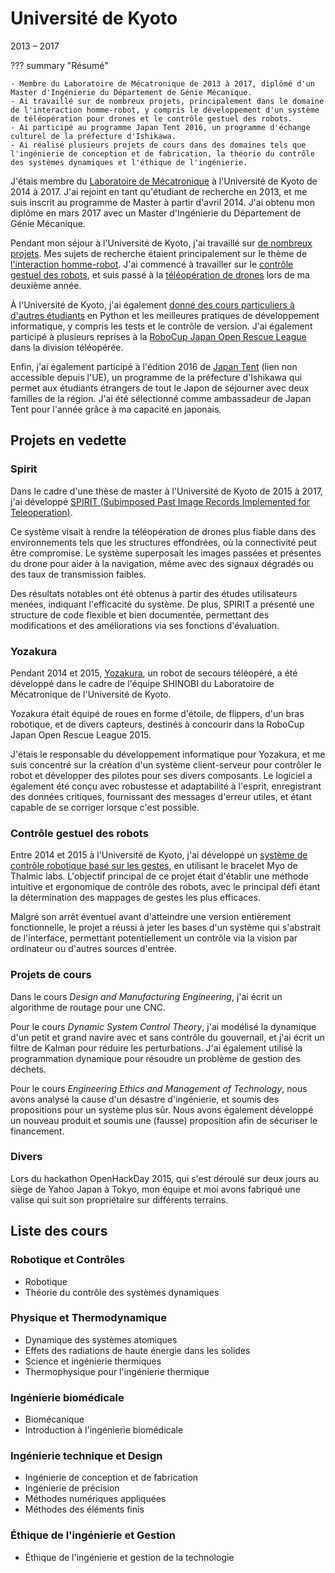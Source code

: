 # Université de Kyoto
2013 – 2017

??? summary "Résumé"

    - Membre du Laboratoire de Mécatronique de 2013 à 2017, diplômé d'un Master d'Ingénierie du Département de Génie Mécanique.
    - Ai travaillé sur de nombreux projets, principalement dans le domaine de l'interaction homme-robot, y compris le développement d'un système de téléopération pour drones et le contrôle gestuel des robots.
    - Ai participé au programme Japan Tent 2016, un programme d'échange culturel de la préfecture d'Ishikawa.
    - Ai réalisé plusieurs projets de cours dans des domaines tels que l'ingénierie de conception et de fabrication, la théorie du contrôle des systèmes dynamiques et l'éthique de l'ingénierie.

J'étais membre du [Laboratoire de Mécatronique](http://www.mechatronics.me.kyoto-u.ac.jp/index.php?ml_lang=en) à l'Université de Kyoto de 2014 à 2017.
J'ai rejoint en tant qu'étudiant de recherche en 2013, et me suis inscrit au programme de Master à partir d'avril 2014.
J'ai obtenu mon diplôme en mars 2017 avec un Master d'Ingénierie du Département de Génie Mécanique.

Pendant mon séjour à l'Université de Kyoto, j'ai travaillé sur [de nombreux projets](#projets-en-vedette).
Mes sujets de recherche étaient principalement sur le thème de [l'interaction homme-robot](https://en.wikipedia.org/wiki/Human%E2%80%93robot_interaction).
J'ai commencé à travailler sur le [contrôle gestuel des robots](../projects/myo.md),
et suis passé à la [téléopération de drones](../projects/spirit.md) lors de ma deuxième année.

À l'Université de Kyoto, j'ai également [donné des cours particuliers à d'autres étudiants](../mentoring.md) en Python et les meilleures pratiques de développement informatique,
y compris les tests et le contrôle de version.
J'ai également participé à plusieurs reprises à la [RoboCup Japan Open Rescue League](../projects/yozakura.md) dans la division téléopérée.

Enfin, j'ai également participé à l'édition 2016 de [Japan Tent](https://www.japantent.com/english.html)
(lien non accessible depuis l'UE), un programme de la préfecture d'Ishikawa qui permet aux étudiants étrangers de tout le Japon
de séjourner avec deux familles de la région.
J'ai été sélectionné comme ambassadeur de Japan Tent pour l'année grâce à ma capacité en japonais.

## Projets en vedette
### Spirit
Dans le cadre d'une thèse de master à l'Université de Kyoto de 2015 à 2017,
j'ai développé [SPIRIT (Subimposed Past Image Records Implemented for Teleoperation)](../projects/spirit.md).

Ce système visait à rendre la téléopération de drones plus fiable dans des environnements tels que les structures effondrées,
où la connectivité peut être compromise.
Le système superposait les images passées et présentes du drone pour aider à la navigation,
même avec des signaux dégradés ou des taux de transmission faibles.

Des résultats notables ont été obtenus à partir des études utilisateurs menées, indiquant l'efficacité du système.
De plus, SPIRIT a présenté une structure de code flexible et bien documentée,
permettant des modifications et des améliorations via ses fonctions d'évaluation.

### Yozakura
Pendant 2014 et 2015, [Yozakura](../projects/yozakura.md), un robot de secours téléopéré, a été développé dans le cadre de l'équipe SHINOBI du Laboratoire de Mécatronique de l'Université de Kyoto.

Yozakura était équipé de roues en forme d'étoile, de flippers, d'un bras robotique, et de divers capteurs,
destinés à concourir dans la RoboCup Japan Open Rescue League 2015.

J'étais le responsable du développement informatique pour Yozakura, et me suis concentré sur la création d'un système client-serveur pour contrôler le robot
et développer des pilotes pour ses divers composants.
Le logiciel a également été conçu avec robustesse et adaptabilité à l'esprit,
enregistrant des données critiques, fournissant des messages d'erreur utiles, et étant capable de se corriger lorsque c'est possible.

### Contrôle gestuel des robots
Entre 2014 et 2015 à l'Université de Kyoto, j'ai développé un [système de contrôle robotique basé sur les gestes](../projects/myo.md),
en utilisant le bracelet Myo de Thalmic labs.
L'objectif principal de ce projet était d'établir une méthode intuitive et ergonomique de contrôle des robots,
avec le principal défi étant la détermination des mappages de gestes les plus efficaces.

Malgré son arrêt éventuel avant d'atteindre une version entièrement fonctionnelle,
le projet a réussi à jeter les bases d'un système qui s'abstrait de l'interface,
permettant potentiellement un contrôle via la vision par ordinateur ou d'autres sources d'entrée.

### Projets de cours
Dans le cours _Design and Manufacturing Engineering_, j'ai écrit un algorithme de routage pour une CNC.

Pour le cours _Dynamic System Control Theory_,
j'ai modélisé la dynamique d'un petit et grand navire avec et sans contrôle du gouvernail,
et j'ai écrit un filtre de Kalman pour réduire les perturbations.
J'ai également utilisé la programmation dynamique pour résoudre un problème de gestion des déchets.

Pour le cours _Engineering Ethics and Management of Technology_,
nous avons analysé la cause d'un désastre d'ingénierie,
et soumis des propositions pour un système plus sûr.
Nous avons également développé un nouveau produit et soumis une (fausse) proposition afin de sécuriser le financement.

### Divers
Lors du hackathon OpenHackDay 2015, qui s'est déroulé sur deux jours au siège de Yahoo Japan à Tokyo,
mon équipe et moi avons fabriqué une valise qui suit son propriétaire sur différents terrains.

## Liste des cours
### Robotique et Contrôles
- Robotique
- Théorie du contrôle des systèmes dynamiques

### Physique et Thermodynamique
- Dynamique des systèmes atomiques
- Effets des radiations de haute énergie dans les solides
- Science et ingénierie thermiques
- Thermophysique pour l'ingénierie thermique

### Ingénierie biomédicale
- Biomécanique
- Introduction à l'ingénierie biomédicale

### Ingénierie technique et Design
- Ingénierie de conception et de fabrication
- Ingénierie de précision
- Méthodes numériques appliquées
- Méthodes des éléments finis

### Éthique de l'ingénierie et Gestion
- Éthique de l'ingénierie et gestion de la technologie 